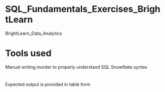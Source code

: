 # SQL_Fundamentals_Exercises_BrightLearn

BrightLearn_Data_Analytics

# Tools used

Manual writing inorder to properly understand  SQL Snowflake syntax

#

Expected output is provided in table form
